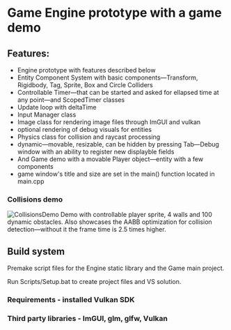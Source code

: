 # Game Engine prototype with a game demo
## Features:
* Engine prototype with features described below
* Entity Component System with basic components—Transform, Rigidbody, Tag, Sprite, Box and Circle Colliders
* Controllable Timer—that can be started and asked for ellapsed time at any point—and ScopedTimer classes
* Update loop with deltaTime
* Input Manager class
* Image class for rendering image files through ImGUI and vulkan
* optional rendering of debug visuals for entities
* Physics class for collision and raycast processing
* dynamic—movable, resizable, can be hidden by pressing Tab—Debug window with an ability to register new displayble fields
* And Game demo with a movable Player object—entity with a few components
* game window's title and size are set in the main() function located in main.cpp

### Collisions demo
![CollisionsDemo](ReadmeVisuals/RigidbodyCollisions.gif)
Demo with controllable player sprite, 4 walls and 100 dynamic obstacles. Also showcases the AABB optimization for collision detection—without it the frame time is 2.5 times higher.

## Build system
Premake script files for the Engine static library and the Game main project.

Run Scripts/Setup.bat to create project files and VS solution.

### Requirements - installed Vulkan SDK

### Third party libraries - ImGUI, glm, glfw, Vulkan
